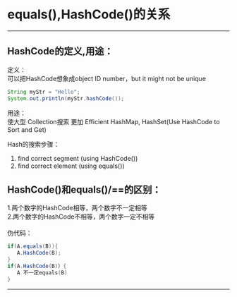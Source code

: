 # equals(),HashCode()的关系
---

## HashCode的定义,用途：
定义：<br>
可以把HashCode想象成object ID number，but it might not be unique<br>
```java
String myStr = "Hello";
System.out.println(myStr.hashCode());
```

用途：<br>
使大型 Collection搜索 更加 Efficient
HashMap, HashSet(Use HashCode to Sort and Get)

Hash的搜索步骤：
1. find correct segment (using HashCode())
2. find correct element (using equals())

## HashCode()和equals()/==的区别：
1.两个数字的HashCode相等，两个数字不一定相等\
2.两个数字的HashCode不相等，两个数字一定不相等\
<br>
伪代码：
```java
if(A.equals(B)){
   A.HashCode(B);
}
if(A.HashCode(B)）{
   A 不一定equals(B)
}
```
---
